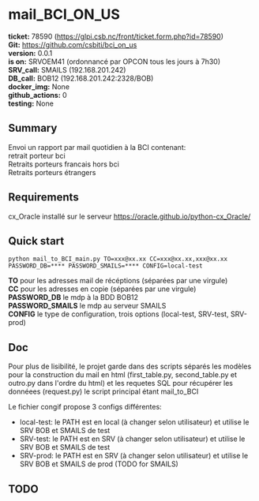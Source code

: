 # mail_BCI_ON_US

**ticket:** 78590 (https://glpi.csb.nc/front/ticket.form.php?id=78590)<br />
**Git:** https://github.com/csbiti/bci_on_us <br />
**version:** 0.0.1 <br />
**is on:** SRVOEM41 (ordonnancé par OPCON tous les jours à 7h30) <br />
**SRV_call:** SMAILS (192.168.201.242) <br />
**DB_call:** BOB12 (192.168.201.242:2328/BOB) <br />
**docker_img:** None <br />
**github_actions:** 0 <br />
**testing:** None

## Summary

Envoi un rapport par mail quotidien à la BCI contenant:<br />
retrait porteur bci<br />
Retraits porteurs francais hors bci <br />
Retraits porteurs étrangers <br />

## Requirements

cx_Oracle installé sur le serveur https://oracle.github.io/python-cx_Oracle/

## Quick start

    python mail_to_BCI_main.py TO=xxx@xx.xx CC=xxx@xx.xx,xxx@xx.xx PASSWORD_DB=**** PASSWORD_SMAILS=**** CONFIG=local-test

**TO** pour les adresses mail de récéptions (séparées par une virgule) <br />
**CC** pour les adresses en copie (séparées par une virgule) <br />
**PASSWORD_DB** le mdp à la BDD BOB12 <br />
**PASSWORD_SMAILS** le mdp au serveur SMAILS <br />
**CONFIG** le type de configuration, trois options (local-test, SRV-test, SRV-prod) <br />

## Doc

Pour plus de lisibilité, le projet garde dans des scripts séparés les modèles pour la construction du mail en html (first_table.py, second_table.py et outro.py dans l'ordre du html) et les requetes SQL pour récupérer les donnéees (request.py) le script principal étant mail_to_BCI

Le fichier congif propose 3 configs différentes:

- local-test: le PATH est en local (à changer selon utilisateur) et utilise le SRV BOB et SMAILS de test
- SRV-test: le PATH est en SRV (à changer selon utilisateur) et utilise le SRV BOB et SMAILS de test
- SRV-prod: le PATH est en SRV (à changer selon utilisateur) et utilise le SRV BOB et SMAILS de prod (TODO for SMAILS)

## TODO
